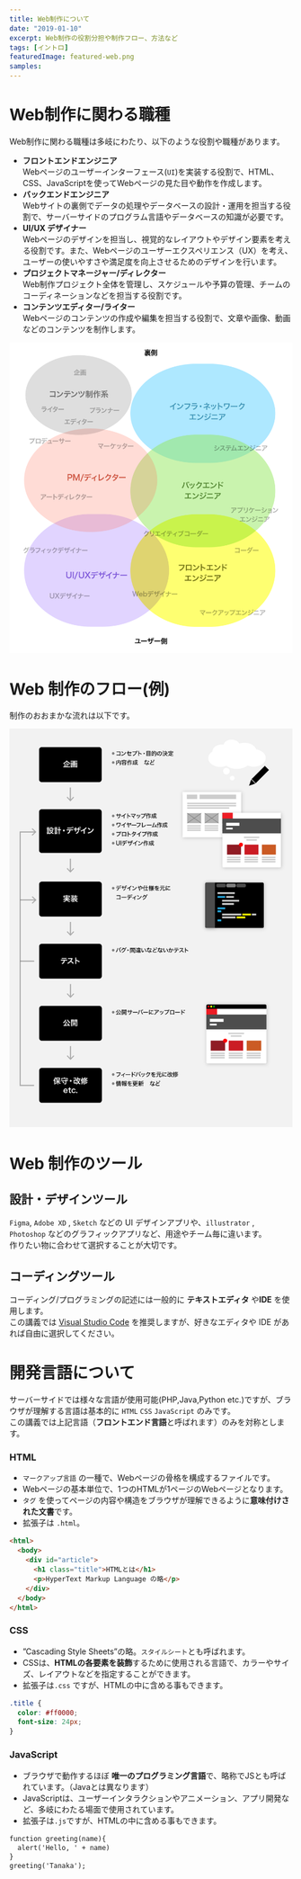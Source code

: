 ```yaml
---
title: Web制作について
date: "2019-01-10"
excerpt: Web制作の役割分担や制作フロー、方法など
tags: [イントロ]
featuredImage: featured-web.png
samples:
---
```


# Web制作に関わる職種

Web制作に関わる職種は多岐にわたり、以下のような役割や職種があります。

- **フロントエンドエンジニア**  
  Webページのユーザーインターフェース(`UI`)を実装する役割で、HTML、CSS、JavaScriptを使ってWebページの見た目や動作を作成します。
- **バックエンドエンジニア**  
  Webサイトの裏側でデータの処理やデータベースの設計・運用を担当する役割で、サーバーサイドのプログラム言語やデータベースの知識が必要です。
- **UI/UX デザイナー**  
   Webページのデザインを担当し、視覚的なレイアウトやデザイン要素を考える役割です。また、Webページのユーザーエクスペリエンス（UX）を考え、ユーザーの使いやすさや満足度を向上させるためのデザインを行います。
- **プロジェクトマネージャー/ディレクター**  
   Web制作プロジェクト全体を管理し、スケジュールや予算の管理、チームのコーディネーションなどを担当する役割です。
- **コンテンツエディター/ライター**  
  Webページのコンテンツの作成や編集を担当する役割で、文章や画像、動画などのコンテンツを制作します。

![役割・職種](web_developer.png)

# Web 制作のフロー(例)

制作のおおまかな流れは以下です。

![フロー](./develop_flow.png)

# Web 制作のツール

## 設計・デザインツール

`Figma`, `Adobe XD` , `Sketch` などの UI デザインアプリや、`illustrator` , `Photoshop` などのグラフィックアプリなど、用途やチーム毎に違います。  
作りたい物に合わせて選択することが大切です。

## コーディングツール

コーディング/プログラミングの記述には一般的に **テキストエディタ** や**IDE** を使用します。  
この講義では [Visual Studio Code](https://code.visualstudio.com/) を推奨しますが、好きなエディタや IDE があれば自由に選択してください。

# 開発言語について

サーバーサイドでは様々な言語が使用可能(PHP,Java,Python etc.)ですが、ブラウザが理解する言語は基本的に `HTML` `CSS` `JavaScript` のみです。  
この講義では上記言語（**フロントエンド言語**と呼ばれます）のみを対称とします。

### HTML

- `マークアップ言語` の一種で、Webページの骨格を構成するファイルです。
- Webページの基本単位で、1つのHTMLが1ページのWebページとなります。
- `タグ` を使ってページの内容や構造をブラウザが理解できるように**意味付けされた文書**です。
- 拡張子は `.html`。

```html
<html>
  <body>
    <div id="article">
      <h1 class="title">HTMLとは</h1>
      <p>HyperText Markup Language の略</p>
    </div>
  </body>
</html>
```

### CSS

- ”Cascading Style Sheets”の略。`スタイルシート`とも呼ばれます。
- CSSは、**HTMLの各要素を装飾**するために使用される言語で、カラーやサイズ、レイアウトなどを指定することができます。
- 拡張子は`.css` ですが、HTMLの中に含める事もできます。

```css
.title {
  color: #ff0000;
  font-size: 24px;
}
```

### JavaScript

- ブラウザで動作するほぼ **唯一のプログラミング言語**で、略称でJSとも呼ばれています。（Javaとは異なります）
- JavaScriptは、ユーザーインタラクションやアニメーション、アプリ開発など、多岐にわたる場面で使用されています。
- 拡張子は`.js`ですが、HTMLの中に含める事もできます。

```JS
function greeting(name){
  alert('Hello, ' + name)
}
greeting('Tanaka');
```
